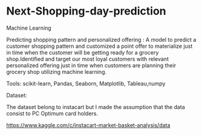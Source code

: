 # Next-Shopping-day-prediction


Machine Learning

Predicting shopping pattern and personalized offering   : A model to predict a customer shopping pattern and customized a point offer to materialize just in time when the customer will be getting ready for a grocery shop.Identified and target our most loyal customers with relevant personalized offering just in time when customers are planning their grocery shop utilizing machine learning.

Tools: scikit-learn, Pandas, Seaborn, Matplotlib, Tableau,numpy


Dataset:

The dataset belong to instacart but I made the assumption that the data consist to PC Optimum card holders.

https://www.kaggle.com/c/instacart-market-basket-analysis/data
